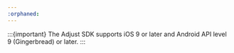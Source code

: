 ```yaml
---
:orphaned:
---
```


:::{important}
The Adjust SDK supports iOS 9 or later and Android API level 9 (Gingerbread) or later.
:::
